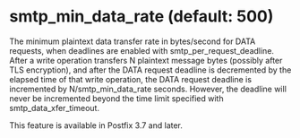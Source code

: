 # smtp_min_data_rate (default: 500)
 The minimum plaintext data transfer rate in bytes/second for
DATA requests, when deadlines are enabled with smtp\_per\_request\_deadline.
After a write operation transfers N plaintext message bytes (possibly
after TLS encryption), and after the DATA request deadline is
decremented by the elapsed time of that write operation, the DATA
request deadline is incremented by N/smtp\_min\_data\_rate seconds.
However, the deadline will never be incremented beyond the time
limit specified with smtp\_data\_xfer\_timeout. 


 This feature is available in Postfix 3.7 and later. 


